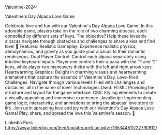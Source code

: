 Valentine-2024:

Valentine's Day Alpaca Love Game 

Celebrate love and fun with our Valentine's Day Alpaca Love Game! In this adorable game, players take on the role of two charming alpacas, each controlled by different sets of keys. The objective? Help these loveable alpacas navigate through obstacles and challenges to share a kiss and find love! 🌟
Features:
Realistic Gameplay: Experience realistic physics, aerodynamics, and gravity as you guide your alpacas to their romantic rendezvous.
Dual Player Control: Control each alpaca separately using intuitive keyboard inputs. Player one controls their alpaca with the '1' and '2' keys, while player two maneuvers theirs with the left and right arrow keys.
Heartwarming Graphics: Delight in charming visuals and heartwarming animations that capture the essence of Valentine's Day.
Love-filled Challenges: Navigate through various levels filled with challenges and obstacles, all in the name of love!
Technologies Used:
HTML: Providing the structure and layout for the game interface.
CSS: Styling elements to create a visually appealing and immersive experience.
JavaScript: Implementing game logic, interactivity, and animations to bring the alpacas' love story to life.
Join us in spreading love and joy with our Valentine's Day Alpaca Love Game! Play, share, and spread the love this Valentine's season. 💖


LinkedIn Post: https://www.linkedin.com/feed/update/urn:li:activity:7165344511722790912/
